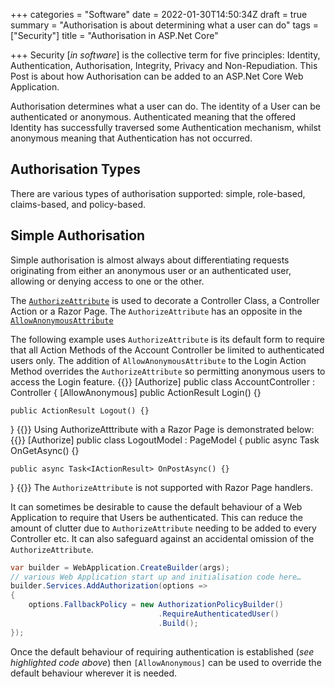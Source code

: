 +++
categories = "Software"
date = 2022-01-30T14:50:34Z
draft = true
summary = "Authorisation is about determining what a user can do"
tags = ["Security"]
title = "Authorisation in ASP.Net Core"

+++
Security \[_in software_\] is the collective term for five principles: Identity, Authentication, Authorisation, Integrity, Privacy and Non-Repudiation. This Post is about how Authorisation can be added to an ASP.Net Core Web Application.

Authorisation determines what a user can do. The identity of a User can be authenticated or anonymous. Authenticated meaning that the offered Identity has successfully traversed some Authentication mechanism, whilst anonymous meaning that Authentication has not occurred.

## Authorisation Types

There are various types of authorisation supported: simple, role-based, claims-based, and policy-based.

## Simple Authorisation

Simple authorisation is almost always about differentiating requests originating from either an anonymous user or an authenticated user, allowing or denying access to one or the other.

The [`AuthorizeAttribute`](https://docs.microsoft.com/en-us/dotnet/api/microsoft.aspnetcore.authorization.authorizeattribute?view=aspnetcore-6.0) is used to decorate a Controller Class, a Controller Action or a Razor Page. The `AuthorizeAttribute` has an opposite in the [`AllowAnonymousAttribute`](https://docs.microsoft.com/en-us/dotnet/api/microsoft.aspnetcore.authorization.allowanonymousattribute?view=aspnetcore-6.0)

The following example uses `AuthorizeAttribute` is its default form to require that all Action Methods of the Account Controller be limited to authenticated users only. The addition of `AllowAnonymousAttribute` to the Login Action Method overrides the `AuthorizeAttribute` so permitting anonymous users to access the Login feature.
{{<highlight csharp>}}
[Authorize]
public class AccountController : Controller
{
[AllowAnonymous]
public ActionResult Login() {}

    public ActionResult Logout() {}   

}
{{</highlight>}}
Using AuthorizeAtttribute with a Razor Page is demonstrated below:
{{<highlight csharp>}}
[Authorize]
public class LogoutModel : PageModel
{
public async Task OnGetAsync() {}

    public async Task<IActionResult> OnPostAsync() {}

}
{{</highlight>}}
The `AuthorizeAttribute` is not supported with Razor Page handlers.

It can sometimes be desirable to cause the default behaviour of a Web Application to require that Users be authenticated. This can reduce the amount of clutter due to `AuthorizeAttribute` needing to be added to every Controller etc. It can also safeguard against an accidental omission of the `AuthorizeAttribute`.

```cs {linenos=true,hl_lines=["3-8"]}
var builder = WebApplication.CreateBuilder(args);
// various Web Application start up and initialisation code here…
builder.Services.AddAuthorization(options =>
{
    options.FallbackPolicy = new AuthorizationPolicyBuilder()
                                 .RequireAuthenticatedUser()
                                 .Build();
});
```

Once the default behaviour of requiring authentication is established (_see highlighted code above_) then `[AllowAnonymous]` can be used to override the default behaviour wherever it is needed.